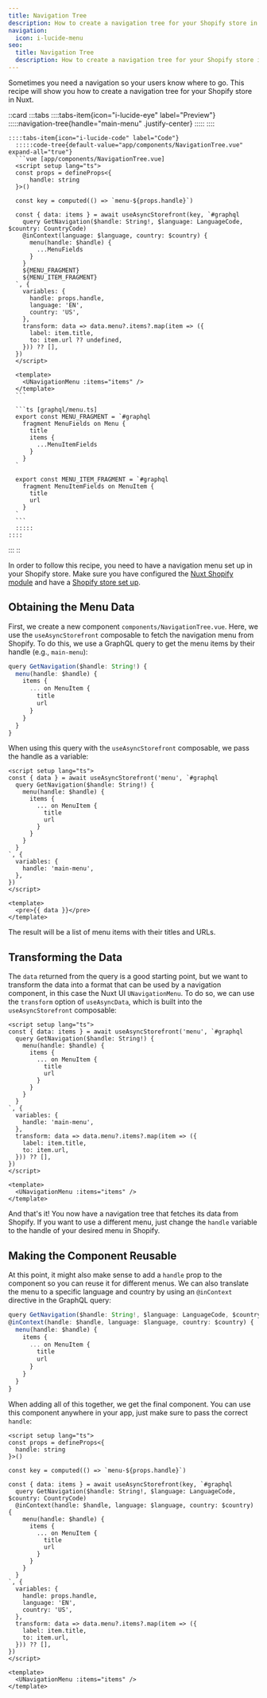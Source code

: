 ```yaml
---
title: Navigation Tree
description: How to create a navigation tree for your Shopify store in Nuxt
navigation:
  icon: i-lucide-menu
seo:
  title: Navigation Tree
  description: How to create a navigation tree for your Shopify store in Nuxt
---
```


Sometimes you need a navigation so your users know where to go.
This recipe will show you how to create a navigation tree for your Shopify store in Nuxt.

::card
  :::tabs
    ::::tabs-item{icon="i-lucide-eye" label="Preview"}
      :::::navigation-tree{handle="main-menu" .justify-center}
      :::::
    ::::

    ::::tabs-item{icon="i-lucide-code" label="Code"}
      :::::code-tree{default-value="app/components/NavigationTree.vue" expand-all="true"}
      ```vue [app/components/NavigationTree.vue]
      <script setup lang="ts">
      const props = defineProps<{
          handle: string
      }>()

      const key = computed(() => `menu-${props.handle}`)

      const { data: items } = await useAsyncStorefront(key, `#graphql
        query GetNavigation($handle: String!, $language: LanguageCode, $country: CountryCode)
        @inContext(language: $language, country: $country) {
          menu(handle: $handle) {
            ...MenuFields
          }
        }
        ${MENU_FRAGMENT}
        ${MENU_ITEM_FRAGMENT}
      `, {
        variables: {
          handle: props.handle,
          language: 'EN',
          country: 'US',
        },
        transform: data => data.menu?.items?.map(item => ({
          label: item.title,
          to: item.url ?? undefined,
        })) ?? [],
      })
      </script>

      <template>
        <UNavigationMenu :items="items" />
      </template>
      ```

      ```ts [graphql/menu.ts]
      export const MENU_FRAGMENT = `#graphql
        fragment MenuFields on Menu {
          title
          items {
            ...MenuItemFields
          }
        }
      `

      export const MENU_ITEM_FRAGMENT = `#graphql
        fragment MenuItemFields on MenuItem {
          title
          url
        }
      `
      ```
      :::::
    ::::
  :::
::

In order to follow this recipe, you need to have a navigation menu set up in your Shopify store.
Make sure you have configured the [Nuxt Shopify module](/essentials/configuration) and have a [Shopify store set up](/essentials/setup-shopify).

## Obtaining the Menu Data

First, we create a new component `components/NavigationTree.vue`.
Here, we use the `useAsyncStorefront` composable to fetch the navigation menu from Shopify.
To do this, we use a GraphQL query to get the menu items by their handle (e.g., `main-menu`):

```ts
query GetNavigation($handle: String!) {
  menu(handle: $handle) {
    items {
      ... on MenuItem {
        title
        url
      }
    }
  }
}
```

When using this query with the `useAsyncStorefront` composable, we pass the handle as a variable:

```vue [~/components/NavigationTree.vue]
<script setup lang="ts">
const { data } = await useAsyncStorefront('menu', `#graphql
  query GetNavigation($handle: String!) {
    menu(handle: $handle) {
      items {
        ... on MenuItem {
          title
          url
        }
      }
    }
  }
`, {
  variables: {
    handle: 'main-menu',
  },
})
</script>

<template>
  <pre>{{ data }}</pre>
</template>
```

The result will be a list of menu items with their titles and URLs.

## Transforming the Data

The `data` returned from the query is a good starting point, but we want to transform the data into a format that
can be used by a navigation component, in this case the Nuxt UI `UNavigationMenu`.
To do so, we can use the `transform` option of `useAsyncData`, which is built into the `useAsyncStorefront` composable:

```vue [~/components/NavigationTree.vue]
<script setup lang="ts">
const { data: items } = await useAsyncStorefront('menu', `#graphql
  query GetNavigation($handle: String!) {
    menu(handle: $handle) {
      items {
        ... on MenuItem {
          title
          url
        }
      }
    }
  }
`, {
  variables: {
    handle: 'main-menu',
  },
  transform: data => data.menu?.items?.map(item => ({
    label: item.title,
    to: item.url,
  })) ?? [],
})
</script>

<template>
  <UNavigationMenu :items="items" />
</template>
```

And that's it! You now have a navigation tree that fetches its data from Shopify.
If you want to use a different menu, just change the `handle` variable to the handle of your desired menu in Shopify.

## Making the Component Reusable

At this point, it might also make sense to add a `handle` prop to the component so you can reuse it for different menus.
We can also translate the menu to a specific language and country by using an `@inContext` directive in the GraphQL query:

```ts
query GetNavigation($handle: String!, $language: LanguageCode, $country: CountryCode)
@inContext(handle: $handle, language: $language, country: $country) {
  menu(handle: $handle) {
    items {
      ... on MenuItem {
        title
        url
      }
    }
  }
}
```

When adding all of this together, we get the final component.
You can use this component anywhere in your app, just make sure to pass the correct `handle`:

```vue [~/components/NavigationTree.vue]
<script setup lang="ts">
const props = defineProps<{
  handle: string
}>()

const key = computed(() => `menu-${props.handle}`)

const { data: items } = await useAsyncStorefront(key, `#graphql
  query GetNavigation($handle: String!, $language: LanguageCode, $country: CountryCode)
  @inContext(handle: $handle, language: $language, country: $country) {
    menu(handle: $handle) {
      items {
        ... on MenuItem {
          title
          url
        }
      }
    }
  }
`, {
  variables: {
    handle: props.handle,
    language: 'EN',
    country: 'US',
  },
  transform: data => data.menu?.items?.map(item => ({
    label: item.title,
    to: item.url,
  })) ?? [],
})
</script>

<template>
  <UNavigationMenu :items="items" />
</template>
```
